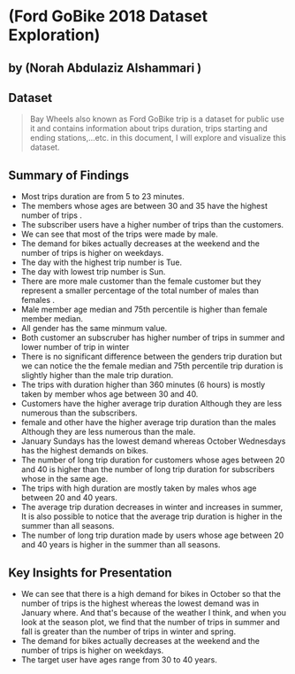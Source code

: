 # (Ford GoBike 2018 Dataset Exploration)
## by (Norah Abdulaziz Alshammari )


## Dataset

>Bay Wheels also known as Ford GoBike trip is a dataset for public use it and contains information about trips duration, trips starting and ending stations,...etc. in this document, I will explore and visualize this dataset.


## Summary of Findings

* Most trips duration are from 5 to 23 minutes.
* The members whose ages are between 30 and 35 have the highest number of trips .
* The subscriber users have a higher number of trips than the customers.
* We can see that most of the trips were made by male.
* The demand for bikes actually decreases at the weekend and the number of trips is higher on weekdays.
* The day with the highest trip number is Tue.
* The day with lowest trip number is Sun.
* There are more male customer than the female customer but they represent a smaller percentage of the total number of males than females .
* Male member age median and 75th percentile is higher than female member median.
* All gender has the same minmum value. 
* Both customer an subscruber has higher number of trips in summer and lower number of trip in winter
* There is no significant difference between the genders trip duration but we can notice the the female median and 75th percentile trip duration is slightly higher than the male trip duration.
* The trips with duration higher than 360 minutes (6 hours) is mostly taken by member whos age between 30 and 40.
* Customers have the higher average trip duration Although they are less numerous than the subscribers.
* female and other have the higher average trip duration than the males Although they are less numerous than the male.
* January Sundays has the lowest demand whereas October Wednesdays has the highest demands on bikes.
* The  number of long trip duration for customers whose ages between 20 and 40 is higher than the number of long trip duration for subscribers whose in the same age.
* The trips with high duration are mostly taken by males whos age between 20 and 40 years.
* The average trip duration decreases in winter and increases in summer, It is also possible to notice that the average trip duration is higher in the summer than all seasons.
* The number of long trip duration  made by users whose age between 20 and 40 years is higher in the summer than all seasons.


## Key Insights for Presentation

* We can see that there is a high demand for bikes in October so that the number of trips is the highest whereas the lowest demand was in January where. And that's because of the weather I think, and when you look at the season plot, we find that the number of trips in summer and fall is greater than the number of trips in winter and spring.
* The demand for bikes actually decreases at the weekend and the number of trips is higher on weekdays.
* The target user have ages range from 30 to 40 years.
